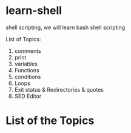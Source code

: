 # learn-shell

shell scripting, we will learn bash shell scripting

List of Topics:

1. comments
2. print
3. variables
4. Functions
5. conditions
6. Loops
7. Exit status & Redirectories & quotes
8. SED Editor
# List of the Topics
